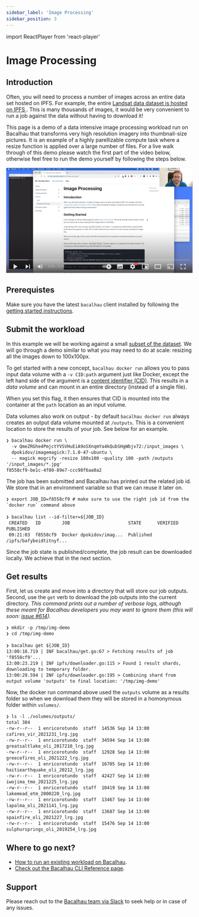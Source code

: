 ```yaml
---
sidebar_label: 'Image Processing'
sidebar_position: 3
---
```

import ReactPlayer from 'react-player'

# Image Processing


## Introduction

Often, you will need to process a number of images across an entire data set hosted on IPFS. For example, the entire [Landsat data dataset is hosted on IPFS ](https://ipfs.io/ipfs/QmeZRGhe4PmjctYVSVHuEiA9oSXnqmYa4kQubSHgWbjv72). This is many thousands of images, it would be very convenient to run a job against the data without having to download it!

This page is a demo of a data intensive image processing workload run on Bacalhau that transforms very high resolution imagery into thumbnail-size pictures.
It is an example of a highly parellizable compute task where a resize function is applied over a large number of files.
For a live walk through of this demo please watch the first part of the video below, otherwise feel free to run the demo yourself by following the steps below.

[![image](../../static/img/Bacalhau_Intro_Video.png)](https://www.youtube.com/watch?v=wkOh05J5qgA)



<!-- Here is an example of running a job live on the Bacalhau network: [Youtube: Bacalhau Intro Video](https://www.youtube.com/watch?v=wkOh05J5qgA)
<ReactPlayer playing controls url='https://www.youtube.com/watch?v=wkOh05J5qgA' playing='false'/> -->

## Prerequistes

Make sure you have the latest `bacalhau` client installed by following the [getting started instructions](../getting-started/installation#prerequiste-install-bacalhau-client).

## Submit the workload

In this example we will be working against a small [subset of the dataset](https://ipfs.io/ipfs/QmeZRGhe4PmjctYVSVHuEiA9oSXnqmYa4kQubSHgWbjv72). We will go through a demo similar to what you may need to do at scale: resizing all the images down to 100x100px.

To get started with a new concept, `bacalhau docker run` allows you to pass input data volume with a `-v CID:path` argument just like Docker, except the left hand side of the argument is a [content identifier (CID)](https://github.com/multiformats/cid).
This results in a *data volume* and can mount in an entire directory (instead of a single file).

When you set this flag, it then ensures that CID is mounted into the container at the `path` location as an input volume.

Data volumes also work on output - by default `bacalhau docker run` always creates an output data volume mounted at `/outputs`.
This is a convenient location to store the results of your job. See below for an example.

```
❯ bacalhau docker run \
  -v QmeZRGhe4PmjctYVSVHuEiA9oSXnqmYa4kQubSHgWbjv72:/input_images \
  dpokidov/imagemagick:7.1.0-47-ubuntu \
  -- magick mogrify -resize 100x100 -quality 100 -path /outputs '/input_images/*.jpg'
f8558cf9-be1c-4f80-89e7-ccc98f6aa0a2
```

The job has been submitted and Bacalhau has printed out the related job id.
We store that in an environment variable so that we can reuse it later on.

```
❯ export JOB_ID=f8558cf9 # make sure to use the right job id from the `docker run` command above

❯ bacalhau list --id-filter=${JOB_ID}
 CREATED   ID        JOB                      STATE      VERIFIED  PUBLISHED
 09:21:03  f8558cf9  Docker dpokidov/imag...  Published            /ipfs/bafybeidtitnyf...
```


Since the job state is published/complete, the job result can be downloaded locally.
We achieve that in the next section.

## Get results

First, let us create and move into a directory that will store our job outputs.
Second, use the `get` verb to download the job outputs into the current directory.
_This command prints out a number of verbose logs, although these meant for Bacalhau developers you may want to ignore them (this will soon: [issue #614](https://github.com/filecoin-project/bacalhau/issues/614))._

```
❯ mkdir -p /tmp/img-demo
❯ cd /tmp/img-demo

❯ bacalhau get ${JOB_ID}
13:00:18.719 | INF bacalhau/get.go:67 > Fetching results of job 'f8558cf9'...
13:00:23.219 | INF ipfs/downloader.go:115 > Found 1 result shards, downloading to temporary folder.
13:00:29.594 | INF ipfs/downloader.go:195 > Combining shard from output volume 'outputs' to final location: '/tmp/img-demo'
```

Now, the docker run command above used the `outputs` volume as a results folder so when we download them they will be stored in a homonymous folder within `volumes/`.

```
❯ ls -l ./volumes/outputs/
total 384
-rw-r--r--  1 enricorotundo  staff  14536 Sep 14 13:00 cafires_vir_2021231_lrg.jpg
-rw-r--r--  1 enricorotundo  staff  34594 Sep 14 13:00 greatsaltlake_oli_2017210_lrg.jpg
-rw-r--r--  1 enricorotundo  staff  12928 Sep 14 13:00 greecefires_oli_2021222_lrg.jpg
-rw-r--r--  1 enricorotundo  staff  16705 Sep 14 13:00 haitiearthquake_oli_20212_lrg.jpg
-rw-r--r--  1 enricorotundo  staff  42427 Sep 14 13:00 iwojima_tmo_2021225_lrg.jpg
-rw-r--r--  1 enricorotundo  staff  10419 Sep 14 13:00 lakemead_etm_2000220_lrg.jpg
-rw-r--r--  1 enricorotundo  staff  13467 Sep 14 13:00 lapalma_oli_2021141_lrg.jpg
-rw-r--r--  1 enricorotundo  staff  13687 Sep 14 13:00 spainfire_oli_2021227_lrg.jpg
-rw-r--r--  1 enricorotundo  staff  15476 Sep 14 13:00 sulphursprings_oli_2019254_lrg.jpg
```


## Where to go next?

* [How to run an existing workload on Bacalhau](../getting-started/workload-onboarding).
* [Check out the Bacalhau CLI Reference page](../all-flags).
## Support

Please reach out to the [Bacalhau team via Slack](https://filecoinproject.slack.com/archives/C02RLM3JHUY) to seek help or in case of any issues.